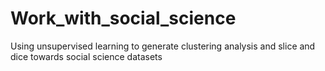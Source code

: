# Work_with_social_science
Using unsupervised learning to generate clustering analysis and slice and dice towards social science datasets
